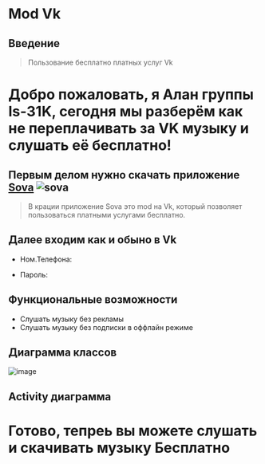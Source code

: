 # Mod Vk 

## Введение
>Пользование бесплатно платных услуг Vk

# Добро пожаловать, я Алан группы Is-31K, сегодня мы разберём как не переплачивать за VK музыку и слушать её бесплатно!
## Первым делом нужно скачать приложение [Sova](https://trashbox.ru/link/sova-v-re-android) ![sova](https://telegra.ph/file/0835dc150899866c47f4b.png)
>В крации приложение Sova это mod на Vk, который позволяет пользоваться платными услугами бесплатно.
## Далее входим как и обыно в Vk
- Ном.Телефона:

- Пароль:

## Функциональные возможности
- Слушать музыку без рекламы
- Слушать музыку без подписки в оффлайн режиме

## Диаграмма классов
![image](https://github.com/user-attachments/assets/447af340-39fa-4470-b60b-05078256733a)

## Activity диаграмма


# Готово, тепреь вы можете слушать и скачивать музыку Бесплатно


